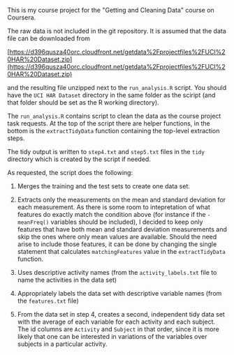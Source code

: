 This is my course project for the "Getting and Cleaning Data" course on Coursera.

The raw data is not included in the git repository. It is assumed that the data
file can be downloaded from 

[https://d396qusza40orc.cloudfront.net/getdata%2Fprojectfiles%2FUCI%20HAR%20Dataset.zip](https://d396qusza40orc.cloudfront.net/getdata%2Fprojectfiles%2FUCI%20HAR%20Dataset.zip)

and the resulting file unzipped next to the `run_analysis.R` script. You should 
have the `UCI HAR Dataset` directory in the same folder as the sciript (and 
that folder should be set as the R working directory).

The `run_analysis.R` contains script to clean the data as the course project task
requests. At the top of the script there are helper functions, in the bottom is 
the `extractTidyData` function containing the top-level extraction steps.

The tidy output is written to `step4.txt` and `step5.txt` files in the `tidy` 
directory which is created by the script if needed.

As requested, the script does the following:

1.  Merges the training and the test sets to create one data set.

1.  Extracts only the measurements on the mean and standard deviation for each 
    measurement. As there is some room to intepretation of what features do
    exactly match the condition above (for instance if the `-meanFreq()` 
    variables should be included), I decided to keep only features that have 
    both mean and standard deviation measurements and skip the ones where only 
    mean values are available. Should the need arise to include those features,
    it can be done by changing the single statement that calculates
    `matchingFeatures` value in the `extractTidyData` function.
    
1.  Uses descriptive activity names (from the `activity_labels.txt` file 
    to name the activities in the data set)

1.  Appropriately labels the data set with descriptive variable names (from 
    the `features.txt` file)
    
1.  From the data set in step 4, creates a second, independent tidy data set 
    with the average of each variable for each activity and each subject.
    The id columns are `Activity` and `Subject` in that order, since it is more
    likely that one can be interested in variations of the variables over
    subjects in a particular activity.